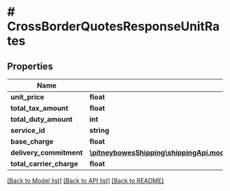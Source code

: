 # # CrossBorderQuotesResponseUnitRates

## Properties

Name | Type | Description | Notes
------------ | ------------- | ------------- | -------------
**unit_price** | **float** |  | [optional] 
**total_tax_amount** | **float** |  | [optional] 
**total_duty_amount** | **int** |  | [optional] 
**service_id** | **string** |  | [optional] 
**base_charge** | **float** |  | [optional] 
**delivery_commitment** | [**\pitneybowesShipping\shippingApi.model\CrossBorderQuotesResponseUnitRatesDeliveryCommitment**](CrossBorderQuotesResponseUnitRatesDeliveryCommitment.md) |  | [optional] 
**total_carrier_charge** | **float** |  | [optional] 

[[Back to Model list]](../../README.md#documentation-for-models) [[Back to API list]](../../README.md#documentation-for-api-endpoints) [[Back to README]](../../README.md)


